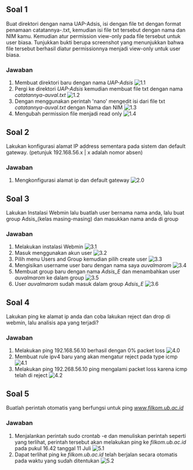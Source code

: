 ## Soal 1
  Buat direktori dengan nama UAP-Adsis, isi dengan file txt dengan format penamaan catatannya-<nama kamu>.txt, kemudian isi file txt tersebut dengan nama dan NIM kamu. Kemudian atur permission view-only pada file tersebut untuk user biasa. Tunjukkan bukti berupa screenshot yang menunjukkan bahwa file tersebut berhasil diatur permissionnya menjadi view-only untuk user biasa.
  ### Jawaban
  1. Membuat direktori baru dengan nama *UAP-Adsis*
        ![1.1](https://github.com/auvalmarom/Adsis_Auval-Marom/blob/main/Screenshots/Soal1/1.1.jpg)
  2. Pergi ke direktori *UAP-Adsis* kemudian membuat file txt dengan nama *catatannya-auval.txt*
        ![1.2](https://github.com/auvalmarom/Adsis_Auval-Marom/blob/main/Screenshots/Soal1/1.2.jpg)
  3. Dengan menggunakan perintah 'nano' mengedit isi dari file txt *catatannya-auval.txt* dengan Nama dan NIM
        ![1.3](https://github.com/auvalmarom/Adsis_Auval-Marom/blob/main/Screenshots/Soal1/1.3.jpg)
  4. Mengubah permission file menjadi read only
        ![1.4](https://github.com/auvalmarom/Adsis_Auval-Marom/blob/main/Screenshots/Soal1/1.4.jpg)
## Soal 2
  Lakukan konfigurasi alamat IP address sementara pada sistem dan default gateway. (petunjuk 192.168.56.x | x adalah nomor absen)
  ### Jawaban
  1. Mengkonfigurasi alamat ip dan default gateway
        ![2.0](https://github.com/auvalmarom/Adsis_Auval-Marom/blob/main/Screenshots/Soal2/2.0.jpg)
## Soal 3
  Lakukan Instalasi Webmin lalu buatlah user bernama nama anda, lalu buat group  Adsis_(kelas masing-masing) dan masukkan nama anda di group
  ### Jawaban
  1. Melakukan instalasi Webmin
      ![3.1](https://github.com/auvalmarom/Adsis_Auval-Marom/blob/main/Screenshots/Soal3/3.1.jpg)
  2. Masuk menggunakan akun user
      ![3.2](https://github.com/auvalmarom/Adsis_Auval-Marom/blob/main/Screenshots/Soal3/3.2.jpg)
  3. Pilih menu Users and Group kemudian pilih create user
      ![3.3](https://github.com/auvalmarom/Adsis_Auval-Marom/blob/main/Screenshots/Soal3/3.3.jpg)
  4. Mengisikan username user baru dengan nama saya *auvalmarom*
      ![3.4](https://github.com/auvalmarom/Adsis_Auval-Marom/blob/main/Screenshots/Soal3/3.4.jpg)
  5. Membuat group baru dengan nama *Adsis_E* dan menambahkan user *auvalmarom* ke dalam group
      ![3.5](https://github.com/auvalmarom/Adsis_Auval-Marom/blob/main/Screenshots/Soal3/3.5.jpg)
  6. User *auvalmarom* sudah masuk dalam group *Adsis_E*
      ![3.6](https://github.com/auvalmarom/Adsis_Auval-Marom/blob/main/Screenshots/Soal3/3.6.jpg)
## Soal 4
  Lakukan ping ke alamat ip anda dan coba lakukan reject dan drop di webmin, lalu analisis apa yang terjadi?
  ### Jawaban
  1. Melakukan ping 192.168.56.10 berhasil dengan 0% packet loss
      ![4.0](https://github.com/auvalmarom/Adsis_Auval-Marom/blob/main/Screenshots/Soal4/4.0.jpg)
  2. Membuat rule ipv4 baru yang akan mengatur reject pada type icmp
      ![4.1](https://github.com/auvalmarom/Adsis_Auval-Marom/blob/main/Screenshots/Soal4/4.1.jpg)
  3. Melakukan ping 192.268.56.10 ping mengalami packet loss karena icmp telah di reject
      ![4.2](https://github.com/auvalmarom/Adsis_Auval-Marom/blob/main/Screenshots/Soal4/4.2.jpg)
## Soal 5
  Buatlah perintah otomatis yang berfungsi untuk ping *www.filkom.ub.ac.id*
  ### Jawaban
  1. Menjalankan perintah sudo crontab -e dan menuliskan perintah seperti yang terlihat, perintah tersebut akan melakukan ping ke *filkom.ub.ac.id* pada pukul 16.42 tanggal 11 Juli
      ![5.1](https://github.com/auvalmarom/Adsis_Auval-Marom/blob/main/Screenshots/Soal5/5.1.jpg)
  2. Dapat terlihat ping ke *filkom.ub.ac.id* telah berjalan secara otomatis pada waktu yang sudah ditentukan
      ![5.2](https://github.com/auvalmarom/Adsis_Auval-Marom/blob/main/Screenshots/Soal5/5.2.jpg)
  
